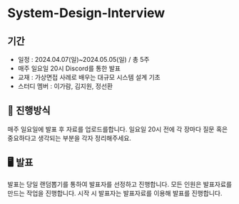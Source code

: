 # System-Design-Interview
## 기간
- 일정 : 2024.04.07(일)~2024.05.05(일) / 총 5주
- 매주 일요일 20시 Discord를 통한 발표
- 교재 : 가상면접 사례로 배우는 대규모 시스템 설계 기초
- 스터디 멤버 : 이가람, 김지원, 정선환

## 📜 진행방식
매주 일요일에 발표 후 자료를 업로드를합니다.
일요일 20시 전에 각 장마다 질문 혹은 중요하다고 생각되는 부분을 각자 정리해주세요.

## 🖥 발표
발표는 당일 랜덤뽑기를 통하여 발표자를 선정하고 진행합니다.
모든 인원은 발표자료를 만드는 작업을 진행합니다.
시작 시 발표자는 발표자료를 이용해 발표를 진행합니다.
